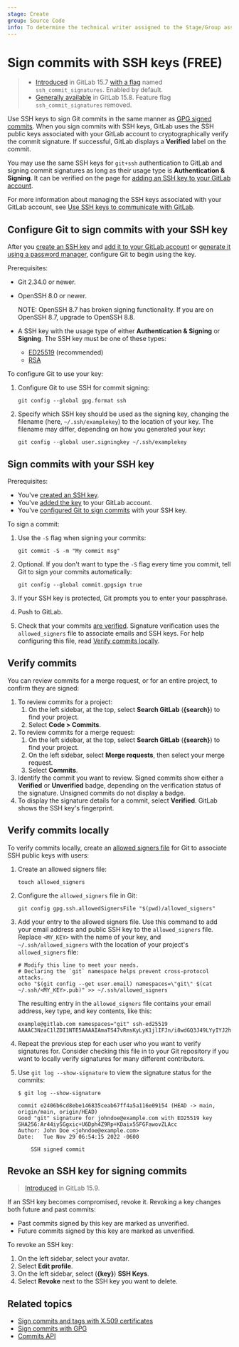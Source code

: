 ```yaml
---
stage: Create
group: Source Code
info: To determine the technical writer assigned to the Stage/Group associated with this page, see https://about.gitlab.com/handbook/engineering/ux/technical-writing/#assignments
---
```


# Sign commits with SSH keys **(FREE)**

> - [Introduced](https://gitlab.com/gitlab-org/gitlab/-/issues/343879) in GitLab 15.7 [with a flag](../../../../administration/feature_flags.md) named `ssh_commit_signatures`. Enabled by default.
> - [Generally available](https://gitlab.com/gitlab-org/gitlab/-/issues/384202) in GitLab 15.8. Feature flag `ssh_commit_signatures` removed.

Use SSH keys to sign Git commits in the same manner as
[GPG signed commits](../gpg_signed_commits/index.md). When you sign commits
with SSH keys, GitLab uses the SSH public keys associated with your
GitLab account to cryptographically verify the commit signature.
If successful, GitLab displays a **Verified** label on the commit.

You may use the same SSH keys for `git+ssh` authentication to GitLab
and signing commit signatures as long as their usage type is **Authentication & Signing**.
It can be verified on the page for [adding an SSH key to your GitLab account](../../../ssh.md#add-an-ssh-key-to-your-gitlab-account).

For more information about managing the SSH keys associated with your GitLab account, see
[Use SSH keys to communicate with GitLab](../../../ssh.md).

## Configure Git to sign commits with your SSH key

After you [create an SSH key](../../../ssh.md#generate-an-ssh-key-pair) and
[add it to your GitLab account](../../../ssh.md#add-an-ssh-key-to-your-gitlab-account)
or [generate it using a password manager](../../../ssh.md#generate-an-ssh-key-pair-with-a-password-manager),
configure Git to begin using the key.

Prerequisites:

- Git 2.34.0 or newer.
- OpenSSH 8.0 or newer.

  NOTE:
  OpenSSH 8.7 has broken signing functionality. If you are on OpenSSH 8.7, upgrade to OpenSSH 8.8.

- A SSH key with the usage type of either **Authentication & Signing** or **Signing**.
  The SSH key must be one of these types:
  - [ED25519](../../../ssh.md#ed25519-ssh-keys) (recommended)
  - [RSA](../../../ssh.md#rsa-ssh-keys)

To configure Git to use your key:

1. Configure Git to use SSH for commit signing:

   ```shell
   git config --global gpg.format ssh
   ```

1. Specify which SSH key should be used as the signing key, changing the filename
   (here, `~/.ssh/examplekey`) to the location of your key. The filename may
   differ, depending on how you generated your key:

   ```shell
   git config --global user.signingkey ~/.ssh/examplekey
   ```

## Sign commits with your SSH key

Prerequisites:

- You've [created an SSH key](../../../ssh.md#generate-an-ssh-key-pair).
- You've [added the key](../../../ssh.md#add-an-ssh-key-to-your-gitlab-account) to your GitLab account.
- You've [configured Git to sign commits](#configure-git-to-sign-commits-with-your-ssh-key) with your SSH key.

To sign a commit:

1. Use the `-S` flag when signing your commits:

   ```shell
   git commit -S -m "My commit msg"
   ```

1. Optional. If you don't want to type the `-S` flag every time you commit, tell
   Git to sign your commits automatically:

   ```shell
   git config --global commit.gpgsign true
   ```

1. If your SSH key is protected, Git prompts you to enter your passphrase.
1. Push to GitLab.
1. Check that your commits [are verified](#verify-commits).
   Signature verification uses the `allowed_signers` file to associate emails and SSH keys.
   For help configuring this file, read [Verify commits locally](#verify-commits-locally).

## Verify commits

You can review commits for a merge request, or for an entire project, to confirm
they are signed:

1. To review commits for a project:
   1. On the left sidebar, at the top, select **Search GitLab** (**{search}**) to find your project.
   1. Select **Code > Commits**.
1. To review commits for a merge request:
   1. On the left sidebar, at the top, select **Search GitLab** (**{search}**) to find your project.
   1. On the left sidebar, select **Merge requests**, then select your merge request.
   1. Select **Commits**.
1. Identify the commit you want to review. Signed commits show either a **Verified**
   or **Unverified** badge, depending on the verification status of the signature.
   Unsigned commits do not display a badge.
1. To display the signature details for a commit, select **Verified**. GitLab shows
   the SSH key's fingerprint.

## Verify commits locally

To verify commits locally, create an
[allowed signers file](https://man7.org/linux/man-pages/man1/ssh-keygen.1.html#ALLOWED_SIGNERS)
for Git to associate SSH public keys with users:

1. Create an allowed signers file:

   ```shell
   touch allowed_signers
   ```

1. Configure the `allowed_signers` file in Git:

   ```shell
   git config gpg.ssh.allowedSignersFile "$(pwd)/allowed_signers"
   ```

1. Add your entry to the allowed signers file. Use this command to add your
   email address and public SSH key to the `allowed_signers` file. Replace `<MY_KEY>`
   with the name of your key, and `~/.ssh/allowed_signers`
   with the location of your project's `allowed_signers` file:

   ```shell
   # Modify this line to meet your needs.
   # Declaring the `git` namespace helps prevent cross-protocol attacks.
   echo "$(git config --get user.email) namespaces=\"git\" $(cat ~/.ssh/<MY_KEY>.pub)" >> ~/.ssh/allowed_signers
   ```

   The resulting entry in the `allowed_signers` file contains your email address, key type,
   and key contents, like this:

   ```plaintext
   example@gitlab.com namespaces="git" ssh-ed25519 AAAAC3NzaC1lZDI1NTE5AAAAIAmaTS47vRmsKyLyK1jlIFJn/i8wdGQ3J49LYyIYJ2hv
   ```

1. Repeat the previous step for each user who you want to verify signatures for.
   Consider checking this file in to your Git repository if you want to locally
   verify signatures for many different contributors.

1. Use `git log --show-signature` to view the signature status for the commits:

   ```shell
   $ git log --show-signature

   commit e2406b6cd8ebe146835ceab67ff4a5a116e09154 (HEAD -> main, origin/main, origin/HEAD)
   Good "git" signature for johndoe@example.com with ED25519 key SHA256:Ar44iySGgxic+U6Dph4Z9Rp+KDaix5SFGFawovZLAcc
   Author: John Doe <johndoe@example.com>
   Date:   Tue Nov 29 06:54:15 2022 -0600

       SSH signed commit
   ```

## Revoke an SSH key for signing commits

> [Introduced](https://gitlab.com/gitlab-org/gitlab/-/merge_requests/108344) in GitLab 15.9.

If an SSH key becomes compromised, revoke it. Revoking a key changes both future and past commits:

- Past commits signed by this key are marked as unverified.
- Future commits signed by this key are marked as unverified.

To revoke an SSH key:

1. On the left sidebar, select your avatar.
1. Select **Edit profile**.
1. On the left sidebar, select (**{key}**) **SSH Keys**.
1. Select **Revoke** next to the SSH key you want to delete.

## Related topics

- [Sign commits and tags with X.509 certificates](../x509_signed_commits/index.md)
- [Sign commits with GPG](../gpg_signed_commits/index.md)
- [Commits API](../../../../api/commits.md)
